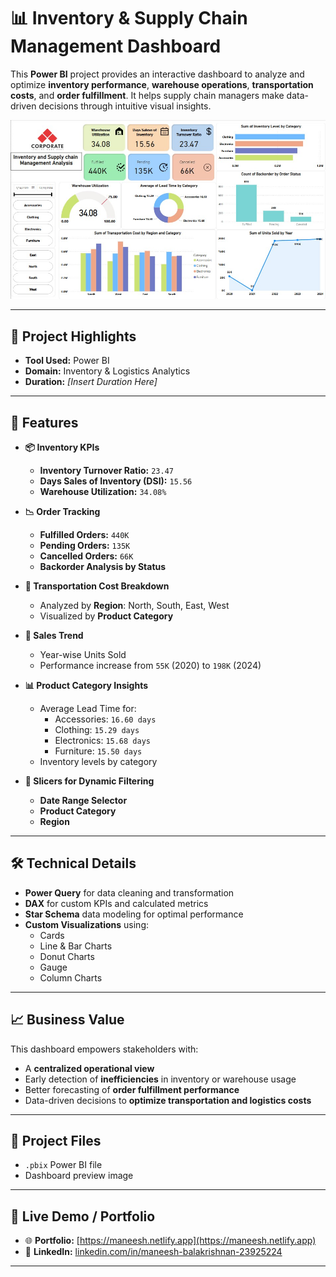 # 📊 Inventory & Supply Chain Management Dashboard

This **Power BI** project provides an interactive dashboard to analyze and optimize **inventory performance**, **warehouse operations**, **transportation costs**, and **order fulfillment**. It helps supply chain managers make data-driven decisions through intuitive visual insights.

![Dashboard Preview](./supplychain%20powerbi%20project.jpg)

---

## 🚀 Project Highlights

- **Tool Used:** Power BI  
- **Domain:** Inventory & Logistics Analytics  
- **Duration:** *[Insert Duration Here]*

---

## 🔧 Features

- **📦 Inventory KPIs**
  - **Inventory Turnover Ratio:** `23.47`
  - **Days Sales of Inventory (DSI):** `15.56`
  - **Warehouse Utilization:** `34.08%`

- **📉 Order Tracking**
  - **Fulfilled Orders:** `440K`
  - **Pending Orders:** `135K`
  - **Cancelled Orders:** `66K`
  - **Backorder Analysis by Status**

- **📍 Transportation Cost Breakdown**
  - Analyzed by **Region**: North, South, East, West  
  - Visualized by **Product Category**

- **📆 Sales Trend**
  - Year-wise Units Sold  
  - Performance increase from `55K` (2020) to `198K` (2024)

- **📊 Product Category Insights**
  - Average Lead Time for:  
    - Accessories: `16.60 days`  
    - Clothing: `15.29 days`  
    - Electronics: `15.68 days`  
    - Furniture: `15.50 days`
  - Inventory levels by category

- **🧭 Slicers for Dynamic Filtering**
  - **Date Range Selector**
  - **Product Category**
  - **Region**

---

## 🛠️ Technical Details

- **Power Query** for data cleaning and transformation  
- **DAX** for custom KPIs and calculated metrics  
- **Star Schema** data modeling for optimal performance  
- **Custom Visualizations** using:
  - Cards
  - Line & Bar Charts
  - Donut Charts
  - Gauge
  - Column Charts

---

## 📈 Business Value

This dashboard empowers stakeholders with:
- A **centralized operational view**
- Early detection of **inefficiencies** in inventory or warehouse usage
- Better forecasting of **order fulfillment performance**
- Data-driven decisions to **optimize transportation and logistics costs**

---

## 📁 Project Files

- `.pbix` Power BI file  
- Dashboard preview image  

---

## 🔗 Live Demo / Portfolio

- 🌐 **Portfolio:** [https://maneesh.netlify.app](https://maneesh.netlify.app)  
- 💼 **LinkedIn:** [linkedin.com/in/maneesh-balakrishnan-23925224](https://linkedin.com/in/maneesh-balakrishnan-23925224)

---

